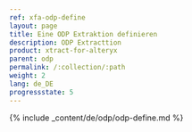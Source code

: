 ```yaml
---
ref: xfa-odp-define
layout: page
title: Eine ODP Extraktion definieren
description: ODP Extracttion
product: xtract-for-alteryx
parent: odp
permalink: /:collection/:path
weight: 2
lang: de_DE
progressstate: 5
---
```


{% include _content/de/odp/odp-define.md %}